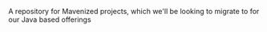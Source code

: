 A repository for Mavenized projects, which we'll be looking to migrate to for our Java based offerings
